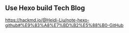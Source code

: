 ## Use Hexo build Tech Blog

https://hackmd.io/@Heidi-Liu/note-hexo-github#%E9%83%A8%E7%BD%B2%E5%88%B0-GitHub



